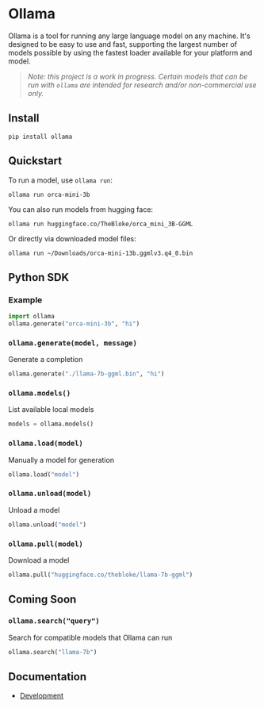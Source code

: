 # Ollama

Ollama is a tool for running any large language model on any machine. It's designed to be easy to use and fast, supporting the largest number of models possible by using the fastest loader available for your platform and model.

> _Note: this project is a work in progress. Certain models that can be run with `ollama` are intended for research and/or non-commercial use only._

## Install

```
pip install ollama
```

## Quickstart

To run a model, use `ollama run`:

```
ollama run orca-mini-3b
```

You can also run models from hugging face:

```
ollama run huggingface.co/TheBloke/orca_mini_3B-GGML
```

Or directly via downloaded model files:

```
ollama run ~/Downloads/orca-mini-13b.ggmlv3.q4_0.bin
```

## Python SDK

### Example

```python
import ollama
ollama.generate("orca-mini-3b", "hi")
```

### `ollama.generate(model, message)`

Generate a completion

```python
ollama.generate("./llama-7b-ggml.bin", "hi")
```

### `ollama.models()`

List available local models

```python
models = ollama.models()
```

### `ollama.load(model)`

Manually a model for generation

```python
ollama.load("model")
```

### `ollama.unload(model)`

Unload a model

```python
ollama.unload("model")
```

### `ollama.pull(model)`

Download a model

```python
ollama.pull("huggingface.co/thebloke/llama-7b-ggml")
```

## Coming Soon

### `ollama.search("query")`

Search for compatible models that Ollama can run

```python
ollama.search("llama-7b")
```

## Documentation

- [Development](docs/development.md)
